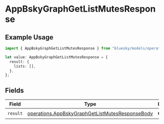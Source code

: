 # AppBskyGraphGetListMutesResponse

## Example Usage

```typescript
import { AppBskyGraphGetListMutesResponse } from "bluesky/models/operations";

let value: AppBskyGraphGetListMutesResponse = {
  result: {
    lists: [],
  },
};
```

## Fields

| Field                                                                                                              | Type                                                                                                               | Required                                                                                                           | Description                                                                                                        |
| ------------------------------------------------------------------------------------------------------------------ | ------------------------------------------------------------------------------------------------------------------ | ------------------------------------------------------------------------------------------------------------------ | ------------------------------------------------------------------------------------------------------------------ |
| `result`                                                                                                           | [operations.AppBskyGraphGetListMutesResponseBody](../../models/operations/appbskygraphgetlistmutesresponsebody.md) | :heavy_check_mark:                                                                                                 | N/A                                                                                                                |